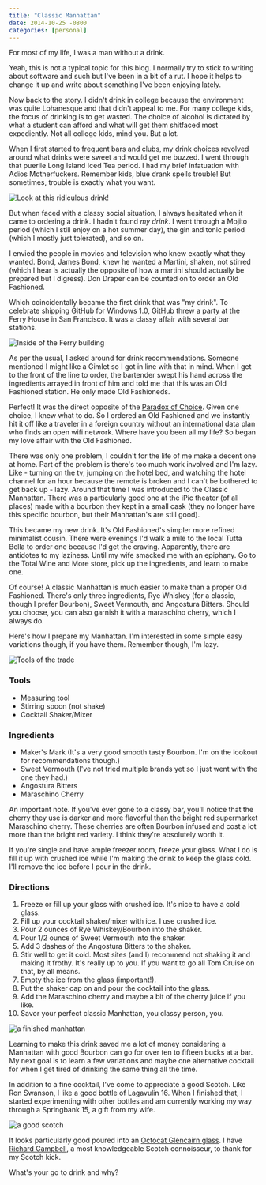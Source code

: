 ```yaml
---
title: "Classic Manhattan"
date: 2014-10-25 -0800
categories: [personal]
---
```


For most of my life, I was a man without a drink.

Yeah, this is not a typical topic for this blog. I normally try to stick to writing about software and such but I've been in a bit of a rut. I hope it helps to change it up and write about something I've been enjoying lately.

Now back to the story. I didn't drink in college because the environment was quite Lohanesque and that didn't appeal to me. For many college kids, the focus of drinking is to get wasted. The choice of alcohol is dictated by what a student can afford and what will get them shitfaced most expediently. Not all college kids, mind you. But a lot.

When I first started to frequent bars and clubs, my drink choices revolved around what drinks were sweet and would get me buzzed. I went through that puerile Long Island Iced Tea period. I had my brief infatuation with Adios Motherfuckers. Remember kids, blue drank spells trouble! But sometimes, trouble is exactly what you want.

![Look at this ridiculous drink!](https://cloud.githubusercontent.com/assets/19977/4780629/e9ce68cc-5c70-11e4-8979-dfbb2681f170.png)

But when faced with a classy social situation, I always hesitated when it came to ordering a drink. I hadn't found _my drink_. I went through a Mojito period (which I still enjoy on a hot summer day), the gin and tonic period (which I mostly just tolerated), and so on.

I envied the people in movies and television who knew exactly what they wanted. Bond, James Bond, knew he wanted a Martini, shaken, not stirred (which I hear is actually the opposite of how a martini should actually be prepared but I digress). Don Draper can be counted on to order an Old Fashioned.

Which coincidentally became the first drink that was "my drink". To celebrate shipping GitHub for Windows 1.0, GitHub threw a party at the Ferry House in San Francisco. It was a classy affair with several bar stations.

![Inside of the Ferry building](https://cloud.githubusercontent.com/assets/19977/4780902/cb7a5766-5c7d-11e4-9fca-61729981a489.png)

As per the usual, I asked around for drink recommendations. Someone mentioned I might like a Gimlet so I got in line with that in mind. When I get to the front of the line to order, the bartender swept his hand across the ingredients arrayed in front of him and told me that this was an Old Fashioned station. He only made Old Fashioneds.

Perfect! It was the direct opposite of the [Paradox of Choice](http://www.ted.com/talks/barry_schwartz_on_the_paradox_of_choice?language=en). Given one choice, I knew what to do. So I ordered an Old Fashioned and we instantly hit it off like a traveler in a foreign country without an international data plan who finds an open wifi network. Where have you been all my life? So began my love affair with the Old Fashioned.

There was only one problem, I couldn't for the life of me make a decent one at home. Part of the problem is there's too much work involved and I'm lazy. Like - turning on the tv, jumping on the hotel bed, and watching the hotel channel for an hour because the remote is broken and I can't be bothered to get back up - lazy. Around that time I was introduced to the Classic Manhattan. There was a particularly good one at the iPic theater (of all places) made with a bourbon they kept in a small cask (they no longer have this specific bourbon, but their Manhattan's are still good).

This became my new drink. It's Old Fashioned's simpler more refined minimalist cousin. There were evenings I'd walk a mile to the local Tutta Bella to order one because I'd get the craving. Apparently, there are antidotes to my laziness. Until my wife smacked me with an epiphany. Go to the Total Wine and More store, pick up the ingredients, and learn to make one.

Of course! A classic Manhattan is much easier to make than a proper Old Fashioned. There's only three ingredients, Rye Whiskey (for a classic, though I prefer Bourbon), Sweet Vermouth, and Angostura Bitters. Should you choose, you can also garnish it with a maraschino cherry, which I always do.

Here's how I prepare my Manhattan. I'm interested in some simple easy variations though, if you have them. Remember though, I'm lazy.

![Tools of the trade](https://cloud.githubusercontent.com/assets/19977/4780587/34af1410-5c6f-11e4-8c15-1be9556343f4.JPG)

### Tools

* Measuring tool
* Stirring spoon (not shake)
* Cocktail Shaker/Mixer

### Ingredients

* Maker's Mark (It's a very good smooth tasty Bourbon. I'm on the lookout for recommendations though.)
* Sweet Vermouth (I've not tried multiple brands yet so I just went with the one they had.)
* Angostura Bitters
* Maraschino Cherry

An important note. If you've ever gone to a classy bar, you'll notice that the cherry they use is darker and more flavorful than the bright red supermarket Maraschino cherry. These cherries are often Bourbon infused and cost a lot more than the bright red variety. I think they're absolutely worth it.

If you're single and have ample freezer room, freeze your glass. What I do is fill it up with crushed ice while I'm making the drink to keep the glass cold. I'll remove the ice before I pour in the drink.

### Directions

1. Freeze or fill up your glass with crushed ice. It's nice to have a cold glass.
2. Fill up your cocktail shaker/mixer with ice. I use crushed ice.
3. Pour 2 ounces of Rye Whiskey/Bourbon into the shaker.
4. Pour 1/2 ounce of Sweet Vermouth into the shaker.
5. Add 3 dashes of the Angostura Bitters to the shaker.
6. Stir well to get it cold. Most sites (and I) recommend not shaking it and making it frothy. It's really up to you. If you want to go all Tom Cruise on that, by all means.
7. Empty the ice from the glass (important!).
8. Put the shaker cap on and pour the cocktail into the glass.
9. Add the Maraschino cherry and maybe a bit of the cherry juice if you like.
10. Savor your perfect classic Manhattan, you classy person, you.

![a finished manhattan](https://cloud.githubusercontent.com/assets/19977/4780624/c46ba6d0-5c70-11e4-941a-9ad4c1be7222.png)

Learning to make this drink saved me a lot of money considering a Manhattan with good Bourbon can go for over ten to fifteen bucks at a bar. My next goal is to learn a few variations and maybe one alternative cocktail for when I get tired of drinking the same thing all the time.

In addition to a fine cocktail, I've come to appreciate a good Scotch. Like Ron Swanson, I like a good bottle of Lagavulin 16. When I finished that, I started experimenting with other bottles and am currently working my way through a Springbank 15, a gift from my wife.

![a good scotch](https://cloud.githubusercontent.com/assets/19977/4781191/51cc3afe-5c8e-11e4-9a6b-a99665ab80e1.png)

It looks particularly good poured into an [Octocat Glencairn glass](https://github.myshopify.com/products/octocat-glencairn-glasses). I have [Richard Campbell](https://twitter.com/richcampbell), a most knowledgeable Scotch connoisseur, to thank for my Scotch kick.

What's your go to drink and why?
